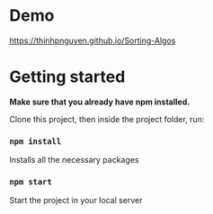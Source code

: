 # Demo
https://thinhpnguyen.github.io/Sorting-Algos

# Getting started

**Make sure that you already have npm installed.**

Clone this project, then inside the project folder, run:

### `npm install`

Installs all the necessary packages

### `npm start`

Start the project in your local server
